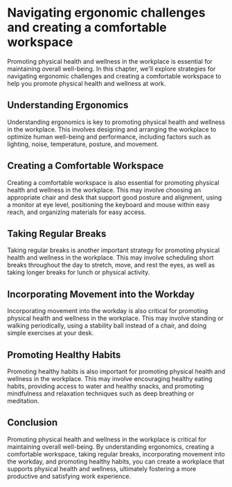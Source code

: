 Navigating ergonomic challenges and creating a comfortable workspace
========================================================================================================================================

Promoting physical health and wellness in the workplace is essential for maintaining overall well-being. In this chapter, we'll explore strategies for navigating ergonomic challenges and creating a comfortable workspace to help you promote physical health and wellness at work.

Understanding Ergonomics
------------------------

Understanding ergonomics is key to promoting physical health and wellness in the workplace. This involves designing and arranging the workplace to optimize human well-being and performance, including factors such as lighting, noise, temperature, posture, and movement.

Creating a Comfortable Workspace
--------------------------------

Creating a comfortable workspace is also essential for promoting physical health and wellness in the workplace. This may involve choosing an appropriate chair and desk that support good posture and alignment, using a monitor at eye level, positioning the keyboard and mouse within easy reach, and organizing materials for easy access.

Taking Regular Breaks
---------------------

Taking regular breaks is another important strategy for promoting physical health and wellness in the workplace. This may involve scheduling short breaks throughout the day to stretch, move, and rest the eyes, as well as taking longer breaks for lunch or physical activity.

Incorporating Movement into the Workday
---------------------------------------

Incorporating movement into the workday is also critical for promoting physical health and wellness in the workplace. This may involve standing or walking periodically, using a stability ball instead of a chair, and doing simple exercises at your desk.

Promoting Healthy Habits
------------------------

Promoting healthy habits is also important for promoting physical health and wellness in the workplace. This may involve encouraging healthy eating habits, providing access to water and healthy snacks, and promoting mindfulness and relaxation techniques such as deep breathing or meditation.

Conclusion
----------

Promoting physical health and wellness in the workplace is critical for maintaining overall well-being. By understanding ergonomics, creating a comfortable workspace, taking regular breaks, incorporating movement into the workday, and promoting healthy habits, you can create a workplace that supports physical health and wellness, ultimately fostering a more productive and satisfying work experience.
